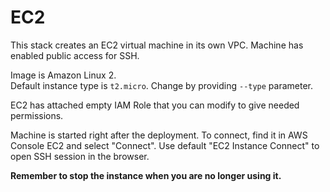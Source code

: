 # EC2

This stack creates an EC2 virtual machine in its own VPC.
Machine has enabled public access for SSH.

Image is Amazon Linux 2.  
Default instance type is `t2.micro`. Change by providing `--type` parameter. 

EC2 has attached empty IAM Role that you can modify to give needed permissions.

Machine is started right after the deployment.
To connect, find it in AWS Console EC2 and select "Connect".
Use default "EC2 Instance Connect" to open SSH session in the browser.

**Remember to stop the instance when you are no longer using it.**
